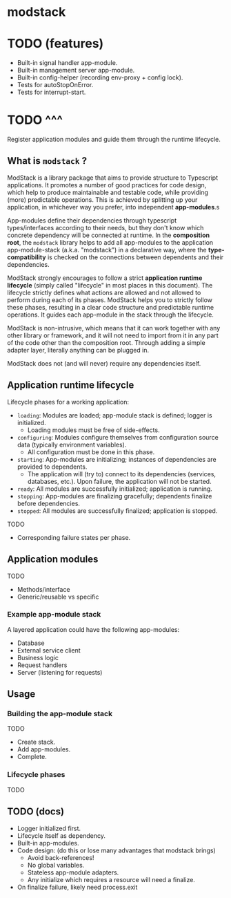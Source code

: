 modstack
========

# TODO (features)
* Built-in signal handler app-module.
* Built-in management server app-module.
* Built-in config-helper (recording env-proxy + config lock).
* Tests for autoStopOnError.
* Tests for interrupt-start.
# TODO ^^^

Register application modules and guide them through the runtime lifecycle.


## What is `modstack` ?

ModStack is a library package that aims to provide structure to Typescript applications. It promotes a number of good practices for code design, which help to produce maintainable and testable code, while providing (more) predictable operations. This is achieved by splitting up your application, in whichever way you prefer, into independent **app-modules**.s

App-modules define their dependencies through typescript types/interfaces according to their needs, but they don't know which concrete dependency will be connected at runtime. In the **composition root**, the `modstack` library helps to add all app-modules to the application app-module-stack (a.k.a. "modstack") in a declarative way, where the **type-compatibility** is checked on the connections between dependents and their dependencies.

ModStack strongly encourages to follow a strict **application runtime lifecycle** (simply called "lifecycle" in most places in this document). The lifecycle strictly defines what actions are allowed and not allowed to perform during each of its phases. ModStack helps you to strictly follow these phases, resulting in a clear code structure and predictable runtime operations. It guides each app-module in the stack through the lifecycle.

ModStack is non-intrusive, which means that it can work together with any other library or framework, and it will not need to import from it in any part of the code other than the composition root. Through adding a simple adapter layer, literally anything can be plugged in.

ModStack does not (and will never) require any dependencies itself.


## Application runtime lifecycle

Lifecycle phases for a working application:
* `loading`: Modules are loaded; app-module stack is defined; logger is initialized.
    * Loading modules must be free of side-effects.
* `configuring`: Modules configure themselves from configuration source data (typically environment variables).
    * All configuration must be done in this phase.
* `starting`: App-modules are initializing; instances of dependencies are provided to dependents.
    * The application will (try to) connect to its dependencies (services, databases, etc.). Upon failure, the application will not be started.
* `ready`: All modules are successfully initialized; application is running.
* `stopping`: App-modules are finalizing gracefully; dependents finalize before dependencies.
* `stopped`: All modules are successfully finalized; application is stopped.

TODO
* Corresponding failure states per phase.


## Application modules

TODO
* Methods/interface
* Generic/reusable vs specific


### Example app-module stack

A layered application could have the following app-modules:
* Database
* External service client
* Business logic
* Request handlers
* Server (listening for requests)


## Usage

### Building the app-module stack

TODO
* Create stack.
* Add app-modules.
* Complete.

### Lifecycle phases

TODO


## TODO (docs)
* Logger initialized first.
* Lifecycle itself as dependency.
* Built-in app-modules.
* Code design: (do this or lose many advantages that modstack brings)
    * Avoid back-references!
    * No global variables.
    * Stateless app-module adapters.
    * Any initialize which requires a resource will need a finalize.
* On finalize failure, likely need process.exit

